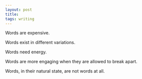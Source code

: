 ```yaml
---
layout: post
title: 
tags: writing
---
```


Words are expensive.

Words exist in different variations.

Words need energy.

Words are more engaging when they are allowed to break apart. 

Words, in their natural state, are not words at all.

